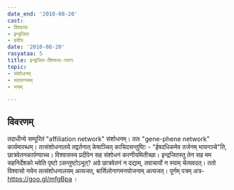 ```yaml
---
date_end: '2010-08-20'
cast:
- विश्वासः
- इन्द्रजितः
- प्रदीपः
date: '2010-08-20'
rasyataa: 5
title: इन्द्रजित-शिष्यत्व-त्यागः
topic:
- संशोधनम्
- स्वातन्त्र्यम्
- भयम्

---
```


## विवरणम्
तदाधीन्ये सम्पूरितं "affiliation network" संशोधनम्। ततः "gene-phene network" कार्यमारब्धम्। तत्संशोधनालये तद्वर्तनात् केषाञ्चित् काचिदसन्तुष्टिः - "ईषदधिकमेव तर्जनम् भायनञ्चे"ति, छात्रवेतनकार्पण्याच्च। विश्वासस्य प्रदीपेन सह संशोधनं करणीयमितीच्छा। इन्द्रजितस्तु तेन सह मम सहनिर्देशको भवेति पृष्टो ऽसन्तुष्टोऽभूत्? अग्रे छात्रवेतनं न दद्याम्, तवाचार्यो न स्याम् चेत्यवदत्। ततो विश्वासो नयेन तत्संशोधनालयम् अत्यजत्, बार्सिलोनागमनयोजनाम् अत्यजत्। पूर्णम् पत्रम् अत्र- https://goo.gl/mfgBpa ।


